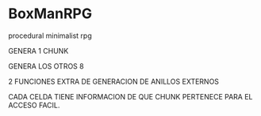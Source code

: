 # BoxManRPG
procedural minimalist rpg



GENERA 1 CHUNK  

GENERA LOS OTROS 8  

2 FUNCIONES EXTRA DE GENERACION DE ANILLOS EXTERNOS   

CADA CELDA TIENE INFORMACION DE QUE CHUNK PERTENECE PARA EL ACCESO  FACIL.  



